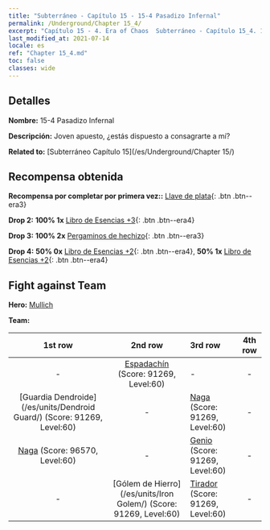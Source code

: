```yaml
---
title: "Subterráneo - Capítulo 15 - 15-4 Pasadizo Infernal"
permalink: /Underground/Chapter 15_4/
excerpt: "Capítulo 15 - 4. Era of Chaos  Subterráneo - Capítulo 15_4. 15-4 Pasadizo Infernal"
last_modified_at: 2021-07-14
locale: es
ref: "Chapter 15_4.md"
toc: false
classes: wide
---
```


## Detalles

 **Nombre:** 15-4 Pasadizo Infernal

 **Descripción:** Joven apuesto, ¿estás dispuesto a consagrarte a mí?

 **Related to:** [Subterráneo Capítulo 15](/es/Underground/Chapter 15/)

## Recompensa obtenida

 **Recompensa por completar por primera vez::** [Llave de plata](/ItemsES/con_693/){: .btn .btn--era3}

 **Drop 2:** **100% 1x** [Libro de Esencias +3](/ItemsES/mat_60/){: .btn .btn--era4}

 **Drop 3:** **100% 2x** [Pergaminos de hechizo](/ItemsES/con_694/){: .btn .btn--era3}

 **Drop 4:** **50% 0x** [Libro de Esencias +2](/ItemsES/mat_53/){: .btn .btn--era4}, **50% 1x** [Libro de Esencias +2](/ItemsES/mat_53/){: .btn .btn--era4}


## Fight against Team
 **Hero:** [Mullich](/es/heroes/Mullich/)

 **Team:**


  | 1st row | 2nd row | 3rd row | 4th row |
  |:----:|:----:|:----|:----:|
  | - | [Espadachín](/es/units/Swordsman/) (Score: 91269, Level:60)  | - | - |
  | [Guardia Dendroide](/es/units/Dendroid Guard/) (Score: 91269, Level:60)  | - | [Naga](/es/units/Naga/) (Score: 91269, Level:60)  | - |
  | [Naga](/es/units/Naga/) (Score: 96570, Level:60)  | - | [Genio](/es/units/Genie/) (Score: 91269, Level:60)  | - |
  | - | [Gólem de Hierro](/es/units/Iron Golem/) (Score: 91269, Level:60)  | [Tirador](/es/units/Sharpshooter/) (Score: 91269, Level:60)  | - |


